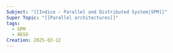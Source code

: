 ```yaml
---
Subject: "[[Indice - Parallel and Distributed System|SPM]]"
Super Topic: "[[Parallel architectures]]"
tags:
  - SPM
  - AESO
Creation: 2025-03-12
---
```

